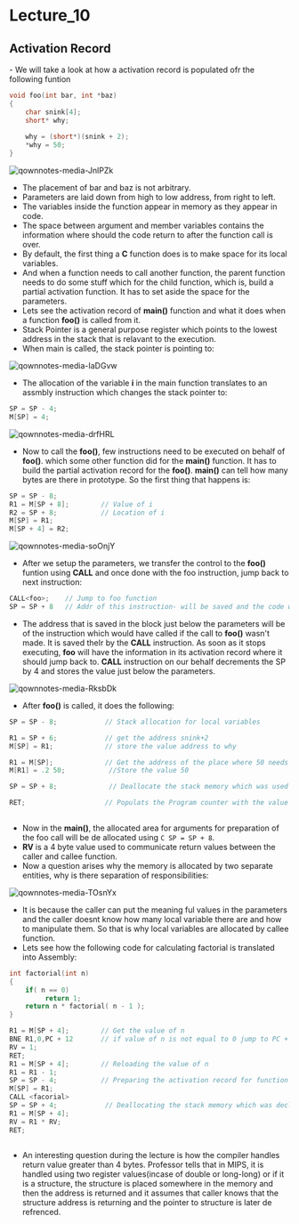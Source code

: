 Lecture_10
========================

<h2>Activation Record</h2>
- We will take a look at how a activation record is populated ofr the following funtion

```C
void foo(int bar, int *baz)
{
    char snink[4];
    short* why;
    
    why = (short*)(snink + 2);
    *why = 50;
}
```
![qownnotes-media-JnlPZk](media/qownnotes-media-JnlPZk.png)


- The placement of bar and baz is not arbitrary.
- Parameters are laid down from high to low address, from right to left.
- The variables inside the function appear in memory as they appear in code.
- The space between argument and member variables contains the information where should the code return to after the function call is over.
- By default, the first thing a **C** function does is to make space for its local variables.
- And when a function needs to call another function, the parent function needs to do some stuff which for the child function, which is, build a partial activation function. It has to set aside the space for the parameters.
- Lets see the activation record of **main()** function and what it does when a function **foo()** is called from it.
-  Stack Pointer is a general purpose register which points to the lowest address in the stack that is relavant to the execution.
-  When main is called, the stack pointer is pointing to:

![qownnotes-media-IaDGvw](media/qownnotes-media-IaDGvw.png)
- The allocation of the variable **i** in the main function translates to an assmbly instruction which changes the stack pointer to:
```C 
SP = SP - 4;
M[SP] = 4;  
```

![qownnotes-media-drfHRL](media/qownnotes-media-drfHRL.png)
- Now to call the **foo()**, few instructions need to be executed on behalf of **foo()**. which some other function did for the **main()** function. It has to build the partial activation record for the **foo()**. **main()** can tell how many bytes are there in prototype. So the first thing that happens is:
```C
SP = SP - 8;
R1 = M[SP + 8];        // Value of i
R2 = SP + 8;           // Location of i
M[SP] = R1;
M[SP + 4] = R2;
```
![qownnotes-media-soOnjY](media/qownnotes-media-soOnjY.png)
- After we setup the parameters, we transfer the control to the **foo()** funtion using **CALL** and once done with the foo instruction, jump back to next instruction:
```C
CALL<foo>;    // Jump to foo function
SP = SP + 8   // Addr of this instruction- will be saved and the code will return to this line once the foo() exits.     
```
- The address that is saved in the block just below the parameters will be of the instruction which would have called if the call to **foo()** wasn't made. It is saved theIr by the **CALL** instruction. As soon as it stops executing, **foo** will have the information in its activation record where it should jump back to. **CALL** instruction on our behalf decrements the SP by 4 and stores the value just below the parameters.

![qownnotes-media-RksbDk](media/qownnotes-media-RksbDk.png)

- After **foo()** is called, it does the following:
```C
SP = SP - 8;            // Stack allocation for local variables

R1 = SP + 6;            // get the address snink+2
M[SP] = R1;             // store the value address to why

R1 = M[SP];             // Get the address of the place where 50 needs to be writen            
M[R1] = .2 50;           //Store the value 50

SP = SP + 8;             // Deallocate the stack memory which was used for local variables

RET;                    // Populats the Program counter with the value currently at SP, it would be something like this PC = M[SP] and then SP = SP - 4 
 

```
-  Now in the **main()**, the allocated area for arguments for preparation of the foo call   will be de allocated using ```C SP = SP + 8```.
-  **RV** is a 4 byte value used to communicate return values between the caller and callee function.
-  Now a question arises why the memory is allocated by two separate entities, why is there separation of responsibilities:  

![qownnotes-media-TOsnYx](media/qownnotes-media-TOsnYx.png)
- It is because the caller can put the meaning ful values in the parameters and the caller doesnt know how many local variable there are and how to manipulate them. So that is why local variables are allocated by callee function.
-  Lets see how the following code for calculating factorial is translated into Assembly:
```C
int factorial(int n)
{
    if( n == 0)
         return 1;
    return n * factorial( n - 1 );
}
```
```C
R1 = M[SP + 4];        // Get the value of n
BNE R1,0,PC + 12       // if value of n is not equal to 0 jump to PC + 12, it is 12 because we want to jump to 3rd instruction
RV = 1;
RET;
R1 = M[SP + 4];        // Reloading the value of n
R1 = R1 - 1;
SP = SP - 4;           // Preparing the activation record for function call
M[SP] = R1;
CALL <facorial>
SP = SP + 4;            // Deallocating the stack memory which was declared for parameters
R1 = M[SP + 4];
RV = R1 * RV;
RET;
 
```

- An interesting question during the lecture is how the compiler handles return value greater than 4 bytes. Professor tells that in MIPS, it is handled using two register values(incase of double or long-long) or if it is a structure, the structure is placed somewhere in the memory and then the address is returned and it assumes that caller knows that the structure address is returning and the pointer to structure is later de refrenced.
